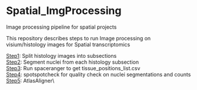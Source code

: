 # Spatial_ImgProcessing
Image processing pipeline for spatial projects

This repository describes steps to run Image processing on visium/histology images for Spatial transcriptomics

[Step1](https://https://github.com/LieberInstitute/Spatial_ImgProcessing/blob/master/Steps/Step1.md): Split histology images into subsections\
[Step2](https://https://github.com/LieberInstitute/Spatial_ImgProcessing/blob/master/Steps/Step2.md): Segment nuclei from each histology subsection\
[Step3](https://https://github.com/LieberInstitute/Spatial_ImgProcessing/blob/master/Steps/Step3.md): Run spaceranger to get tissue_positions_list.csv\
[Step4](https://https://github.com/LieberInstitute/Spatial_ImgProcessing/blob/master/Steps/Step4.md): spotspotcheck for quality check on nuclei segmentations and counts\
[Step5](https://github.com/LieberInstitute/CaImg_cellcultures/blob/master/Steps/Step5.md): AtlasAligner\

